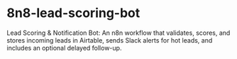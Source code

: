 # 8n8-lead-scoring-bot
Lead Scoring &amp; Notification Bot: An n8n workflow that validates, scores, and stores incoming leads in Airtable, sends Slack alerts for hot leads, and includes an optional delayed follow-up.
